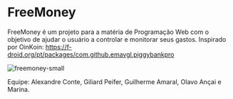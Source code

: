# FreeMoney
FreeMoney é um projeto para a matéria de Programação Web com o objetivo de ajudar o usuário a controlar e monitorar seus gastos. Inspirado por OinKoin: https://f-droid.org/pt/packages/com.github.emavgl.piggybankpro

![freemoney-small](https://github.com/guiopen/FreeMoney/assets/94094527/52724a27-d1c2-413f-bc86-13c9a39b090f)

Equipe: Alexandre Conte, Giliard Peifer, Guilherme Amaral, Olavo Ançai e Marina.
